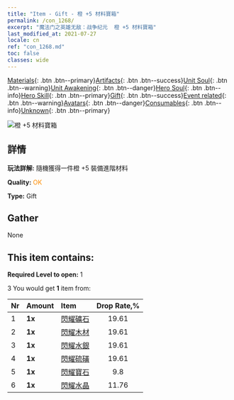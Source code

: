 ```yaml
---
title: "Item - Gift - 橙 +5 材料寶箱"
permalink: /con_1268/
excerpt: "魔法门之英雄无敌：战争纪元  橙 +5 材料寶箱"
last_modified_at: 2021-07-27
locale: cn
ref: "con_1268.md"
toc: false
classes: wide
---
```

 [Materials](/ItemsCN/){: .btn .btn--primary}[Artifacts](/ItemsCN/Artifacts/){: .btn .btn--success}[Unit Soul](/ItemsCN/UnitSoul/){: .btn .btn--warning}[Unit Awakening](/ItemsCN/UnitAwakening/){: .btn .btn--danger}[Hero Soul](/ItemsCN/HeroSoul/){: .btn .btn--info}[Hero Skill](/ItemsCN/HeroSkill/){: .btn .btn--primary}[Gift](/ItemsCN/Gift/){: .btn .btn--success}[Event related](/ItemsCN/Events/){: .btn .btn--warning}[Avatars](/ItemsCN/Avatars/){: .btn .btn--danger}[Consumables](/ItemsCN/Consumables/){: .btn .btn--info}[Unknown](/ItemsCN/Unknown/){: .btn .btn--primary}

 ![橙 +5 材料寶箱](/images/t/i_304002.png)

## 詳情
 **玩法詳解:** 隨機獲得一件橙 +5 裝備進階材料

 **Quality:** <span style="color: #FF8C00">OK</span>

 **Type:** Gift

## Gather

  None

## This item contains:

 **Required Level to open:** 1

 3 You would get **1** item  from:

  | Nr | Amount |     Item    | Drop Rate,% |
  |:---|:-------|:------------|:---------:|
  | 1 |  **1x** | [閃耀礦石](/cn/Items/mat_96/) | 19.61 | 
  | 2 |  **1x** | [閃耀木材](/cn/Items/mat_97/) | 19.61 | 
  | 3 |  **1x** | [閃耀水銀](/cn/Items/mat_98/) | 19.61 | 
  | 4 |  **1x** | [閃耀硫磺](/cn/Items/mat_99/) | 19.61 | 
  | 5 |  **1x** | [閃耀寶石](/cn/Items/mat_100/) | 9.8 | 
  | 6 |  **1x** | [閃耀水晶](/cn/Items/mat_101/) | 11.76 | 

